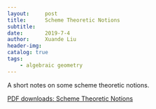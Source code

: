 ```yaml
---
layout:     post
title:      Scheme Theoretic Notions
subtitle:   
date:       2019-7-4
author:     Xuande Liu
header-img: 
catalog: true
tags:
    - algebraic geometry
---
```


A short notes on some scheme theoretic notions.

[PDF downloads: Scheme Theoretic Notions](http://XuandeLiu.github.io/files/STN.pdf)
